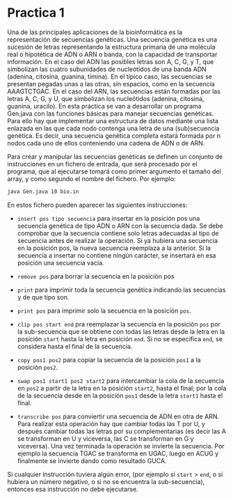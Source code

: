 # Practica 1

Una de las principales aplicaciones de la bioinformática es la representación de secuencias genéticas. Una
secuencia genética es una sucesión de letras representando la estructura primaria de una molécula real o
hipotética de ADN o ARN o banda, con la capacidad de transportar información. En el caso del ADN las
posibles letras son A, C, G, y T, que simbolizan las cuatro subunidades de nucleótidos de una banda ADN
(adenina, citosina, guanina, timina). En el típico caso, las secuencias se presentan pegadas unas a las
otras, sin espacios, como en la secuencia AAAGTCTGAC. En el caso del ARN, las secuencias están
formadas por las letras A, C, G, y U, que simbolizan los nucleótidos (adenina, citosina, guanina, uracilo).
En esta práctica se van a desarrollar un programa Gen.java con las funciones básicas para manejar
secuencias genéticas. Para ello hay que implementar una estructura de datos mediante una lista enlazada
en las que cada nodo contenga una letra de una (sub)secuencia genética. Es decir, una secuencia genética
completa estará formada por n nodos cada uno de ellos conteniendo una cadena de ADN o de ARN.

Para crear y manipular las secuencias genéticas se definen un conjunto de instrucciones en un fichero de
entrada, que será procesado por el programa, que al ejecutarse tomará como primer argumento el tamaño
del array, y como segundo el nombre del fichero. Por ejemplo:

```bash
java Gen.java 10 bio.in
```

En estos fichero pueden aparecer las siguientes instrucciones:

- ```insert pos tipo secuencia``` para insertar en la posición pos una secuencia genética de tipo ADN o ARN con la
secuencia dada. Se debe comprobar que la secuencia contiene solo letras adecuadas al tipo de secuencia
antes de realizar la operación. Si ya hubiera una secuencia en la posición pos, la nueva secuencia
reemplaza a la anterior. Si la secuencia a insertar no contiene ningún carácter, se insertará en esa posición
una secuencia vacía.

- ```remove pos``` para borrar la secuencia en la posición pos

- ```print``` para imprimir toda la secuencia genética indicando las secuencias y de que tipo son.

- ```print pos``` para imprimir solo la secuencia en la posición ```pos```.

- ```clip pos start end``` pra reemplazar la secuencia en la posición ```pos``` por la sub-secuencia que se obtiene con
todas las letras desde la letra en la posición ```start``` hasta la letra en posición ```end```. Si no se especifica ```end```, se considera hasta el final de la secuencia.

- ```copy pos1 pos2``` para copiar la secuencia de la posición ```pos1``` a la posición ```pos2```.

- ```swap pos1 start1 pos2 start2``` para intercambiar la cola de la secuencia en ```pos2``` a partir de la letra en la
posición ```start2```, hasta el final; por la cola de la secuencia desde en la posición ```pos1``` desde la letra ```start1``` hasta el final.

- ```transcribe pos``` para conviertir una secuencia de ADN en otra de ARN. Para realizar esta operación hay que
cambiar todas las T por U, y después cambiar todas las letras por su complementarias (es decir las A se
transforman en U y viceversa, las C se transforman en G y viceversa). Una vez terminada la operación se
invierte la secuencia. Por ejemplo la secuencia TGAC se transforma en UGAC, luego en ACUG y
finalmente se invierte dando como resultado GUCA.

Si cualquier instrucción tuviera algún error, (por ejemplo si ```start``` > ```end```, o si hubiera un número negativo,
o si no se encuentra la sub-secuencia), entonces esa instrucción no debe ejecutarse.

